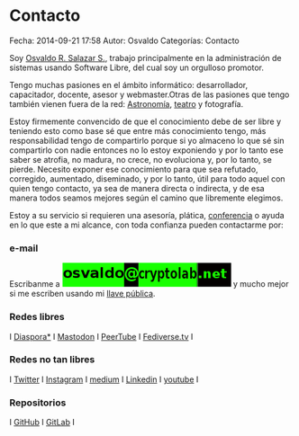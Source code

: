Contacto
==================================

Fecha: 2014-09-21 17:58
Autor: Osvaldo
Categorías: Contacto

Soy [Osvaldo R. Salazar S.](https://www.salazarysanchez.com/entradas/2014-11-29-cosas-por-hacer.html), trabajo principalmente en la administración de sistemas usando Software Libre, del cual soy un orgulloso promotor.

Tengo muchas pasiones en el ámbito informático: desarrollador, capacitador, docente, asesor y webmaster.Otras de las pasiones que tengo también vienen fuera de la red: [Astronomía](https://salazarysanchez.github.io/categorias/astronomia.html), [teatro](https://salazarysanchez.github.io/categorias/teatro.html) y fotografía.

Estoy firmemente convencido de que el conocimiento debe de ser libre y teniendo esto como base sé que entre más conocimiento tengo, más responsabilidad tengo de compartirlo porque si yo almaceno lo que sé sin compartirlo con nadie entonces no lo estoy exponiendo y por lo tanto ese saber se atrofia, no madura, no crece, no evoluciona y, por lo tanto, se pierde. Necesito exponer ese conocimiento para que sea refutado, corregido, aumentado, diseminado, y por lo tanto, útil para todo aquel con quien tengo contacto, ya sea de manera directa o indirecta, y de esa manera todos seamos mejores según el camino que libremente elegimos.

Estoy a su servicio si requieren una asesoría, plática, [conferencia](https://www.salazarysanchez.com/conferencias/conferencias.html) o ayuda en lo que este a mi alcance, con toda confianza pueden contactarme por:

### e-mail

Escribanme a ![osvaldo at cryptolab dot net](contacto/Correo02.png) y mucho mejor si me escriben usando mi [llave pública](contacto/0xA9FA005C.asc).

### Redes libres

I [Diaspora*](https://poddery.com/people/77a27da593d0e844) I [Mastodon](https://mastodon.social/@chicoxxx) I [PeerTube](https://video.hardlimit.com/accounts/chico) I [Fediverse.tv](https://fediverse.tv/accounts/chico/video-channels) I

### Redes no tan libres

I [Twitter](https://twitter.com/osvaldo_salazar) I [Instagram](https://www.instagram.com/osvaldorsalazar/) I [medium](https://medium.com/@chicoxxx) I [Linkedin](https://www.linkedin.com/in/osvaldosalazar/) I [youtube](https://www.youtube.com/osvaldosalazar) I 

### Repositorios

I [GitHub](https://github.com/ChicoXXX) I [GitLab](https://gitlab.com/ChicoXXX) I 

